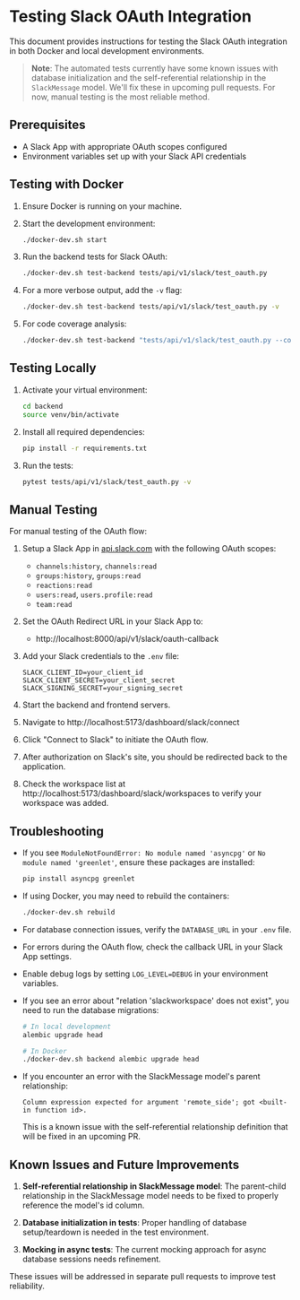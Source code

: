 # Testing Slack OAuth Integration

This document provides instructions for testing the Slack OAuth integration in both Docker and local development environments.

> **Note**: The automated tests currently have some known issues with database initialization and the self-referential relationship in the `SlackMessage` model. We'll fix these in upcoming pull requests. For now, manual testing is the most reliable method.

## Prerequisites

- A Slack App with appropriate OAuth scopes configured
- Environment variables set up with your Slack API credentials

## Testing with Docker

1. Ensure Docker is running on your machine.

2. Start the development environment:
   ```bash
   ./docker-dev.sh start
   ```

3. Run the backend tests for Slack OAuth:
   ```bash
   ./docker-dev.sh test-backend tests/api/v1/slack/test_oauth.py
   ```

4. For a more verbose output, add the `-v` flag:
   ```bash
   ./docker-dev.sh test-backend tests/api/v1/slack/test_oauth.py -v
   ```

5. For code coverage analysis:
   ```bash
   ./docker-dev.sh test-backend "tests/api/v1/slack/test_oauth.py --cov=app.api.v1.slack --cov-report=term-missing"
   ```

## Testing Locally

1. Activate your virtual environment:
   ```bash
   cd backend
   source venv/bin/activate
   ```

2. Install all required dependencies:
   ```bash
   pip install -r requirements.txt
   ```

3. Run the tests:
   ```bash
   pytest tests/api/v1/slack/test_oauth.py -v
   ```

## Manual Testing

For manual testing of the OAuth flow:

1. Setup a Slack App in [api.slack.com](https://api.slack.com/apps) with the following OAuth scopes:
   - `channels:history`, `channels:read`
   - `groups:history`, `groups:read`
   - `reactions:read`
   - `users:read`, `users.profile:read`
   - `team:read`

2. Set the OAuth Redirect URL in your Slack App to:
   - http://localhost:8000/api/v1/slack/oauth-callback

3. Add your Slack credentials to the `.env` file:
   ```
   SLACK_CLIENT_ID=your_client_id
   SLACK_CLIENT_SECRET=your_client_secret
   SLACK_SIGNING_SECRET=your_signing_secret
   ```

4. Start the backend and frontend servers.

5. Navigate to http://localhost:5173/dashboard/slack/connect

6. Click "Connect to Slack" to initiate the OAuth flow.

7. After authorization on Slack's site, you should be redirected back to the application.

8. Check the workspace list at http://localhost:5173/dashboard/slack/workspaces to verify your workspace was added.

## Troubleshooting

- If you see `ModuleNotFoundError: No module named 'asyncpg'` or `No module named 'greenlet'`, ensure these packages are installed:
  ```bash
  pip install asyncpg greenlet
  ```
  
- If using Docker, you may need to rebuild the containers:
  ```bash
  ./docker-dev.sh rebuild
  ```

- For database connection issues, verify the `DATABASE_URL` in your `.env` file.

- For errors during the OAuth flow, check the callback URL in your Slack App settings.

- Enable debug logs by setting `LOG_LEVEL=DEBUG` in your environment variables.

- If you see an error about "relation 'slackworkspace' does not exist", you need to run the database migrations:
  ```bash
  # In local development
  alembic upgrade head
  
  # In Docker
  ./docker-dev.sh backend alembic upgrade head
  ```

- If you encounter an error with the SlackMessage model's parent relationship:
  ```
  Column expression expected for argument 'remote_side'; got <built-in function id>.
  ```
  This is a known issue with the self-referential relationship definition that will be fixed in an upcoming PR.

## Known Issues and Future Improvements

1. **Self-referential relationship in SlackMessage model**: The parent-child relationship in the SlackMessage model needs to be fixed to properly reference the model's id column.

2. **Database initialization in tests**: Proper handling of database setup/teardown is needed in the test environment.

3. **Mocking in async tests**: The current mocking approach for async database sessions needs refinement.

These issues will be addressed in separate pull requests to improve test reliability.